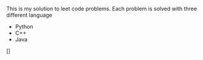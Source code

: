 This is my solution to leet code problems. Each problem is solved with three different language 
* Python
* C++
* Java


[]